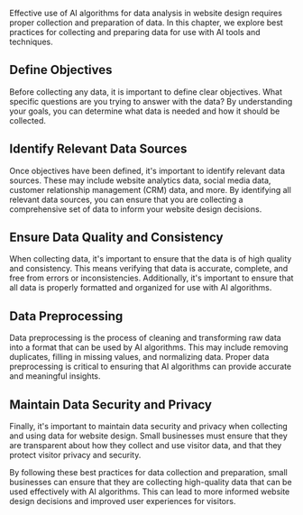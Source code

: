 
Effective use of AI algorithms for data analysis in website design requires proper collection and preparation of data. In this chapter, we explore best practices for collecting and preparing data for use with AI tools and techniques.

Define Objectives
-----------------

Before collecting any data, it is important to define clear objectives. What specific questions are you trying to answer with the data? By understanding your goals, you can determine what data is needed and how it should be collected.

Identify Relevant Data Sources
------------------------------

Once objectives have been defined, it's important to identify relevant data sources. These may include website analytics data, social media data, customer relationship management (CRM) data, and more. By identifying all relevant data sources, you can ensure that you are collecting a comprehensive set of data to inform your website design decisions.

Ensure Data Quality and Consistency
-----------------------------------

When collecting data, it's important to ensure that the data is of high quality and consistency. This means verifying that data is accurate, complete, and free from errors or inconsistencies. Additionally, it's important to ensure that all data is properly formatted and organized for use with AI algorithms.

Data Preprocessing
------------------

Data preprocessing is the process of cleaning and transforming raw data into a format that can be used by AI algorithms. This may include removing duplicates, filling in missing values, and normalizing data. Proper data preprocessing is critical to ensuring that AI algorithms can provide accurate and meaningful insights.

Maintain Data Security and Privacy
----------------------------------

Finally, it's important to maintain data security and privacy when collecting and using data for website design. Small businesses must ensure that they are transparent about how they collect and use visitor data, and that they protect visitor privacy and security.

By following these best practices for data collection and preparation, small businesses can ensure that they are collecting high-quality data that can be used effectively with AI algorithms. This can lead to more informed website design decisions and improved user experiences for visitors.
